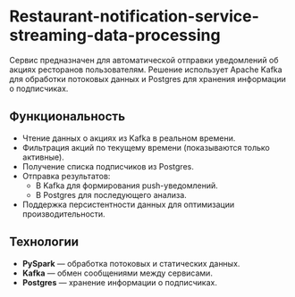 # Restaurant-notification-service-streaming-data-processing

Сервис предназначен для автоматической отправки уведомлений об акциях ресторанов пользователям. Решение использует Apache Kafka для обработки потоковых данных и Postgres для хранения информации о подписчиках.

## Функциональность
- Чтение данных о акциях из Kafka в реальном времени.
- Фильтрация акций по текущему времени (показываются только активные).
- Получение списка подписчиков из Postgres.
- Отправка результатов:
  - В Kafka для формирования push-уведомлений.
  - В Postgres для последующего анализа.
- Поддержка персистентности данных для оптимизации производительности.

## Технологии
- **PySpark** — обработка потоковых и статических данных.
- **Kafka** — обмен сообщениями между сервисами.
- **Postgres** — хранение информации о подписчиках.

